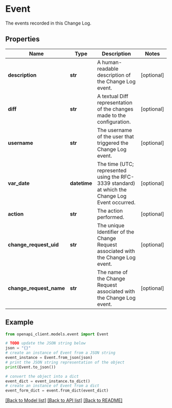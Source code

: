 # Event

The events recorded in this Change Log.

## Properties

Name | Type | Description | Notes
------------ | ------------- | ------------- | -------------
**description** | **str** | A human-readable description of the Change Log event. | [optional] 
**diff** | **str** | A textual Diff representation of the changes made to the configuration. | [optional] 
**username** | **str** | The username of the user that triggered the Change Log event. | [optional] 
**var_date** | **datetime** | The time (UTC; represented using the RFC-3339 standard) at which the Change Log Event occurred. | [optional] 
**action** | **str** | The action performed. | [optional] 
**change_request_uid** | **str** | The unique Identifier of the Change Request associated with the Change Log event. | [optional] 
**change_request_name** | **str** | The name of the Change Request associated with the Change Log event. | [optional] 

## Example

```python
from openapi_client.models.event import Event

# TODO update the JSON string below
json = "{}"
# create an instance of Event from a JSON string
event_instance = Event.from_json(json)
# print the JSON string representation of the object
print(Event.to_json())

# convert the object into a dict
event_dict = event_instance.to_dict()
# create an instance of Event from a dict
event_form_dict = event.from_dict(event_dict)
```
[[Back to Model list]](../README.md#documentation-for-models) [[Back to API list]](../README.md#documentation-for-api-endpoints) [[Back to README]](../README.md)


